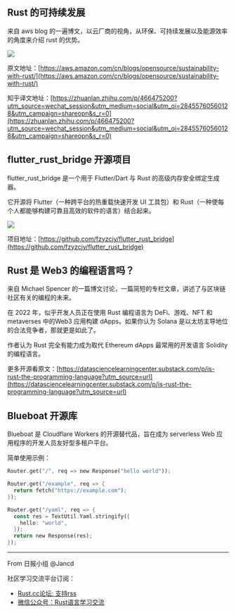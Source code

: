 ## Rust 的可持续发展

来自 aws blog 的一遍博文，以云厂商的视角，从环保、可持续发展以及能源效率的角度来介绍 rust 的优势。

![](https://d2908q01vomqb2.cloudfront.net/ca3512f4dfa95a03169c5a670a4c91a19b3077b4/2022/02/09/sust-rust-2.png)

原文地址：[https://aws.amazon.com/cn/blogs/opensource/sustainability-with-rust/](https://aws.amazon.com/cn/blogs/opensource/sustainability-with-rust/)

知乎译文地址：[https://zhuanlan.zhihu.com/p/466475200?utm_source=wechat_session&utm_medium=social&utm_oi=28455760560128&utm_campaign=shareopn&s_r=0](https://zhuanlan.zhihu.com/p/466475200?utm_source=wechat_session&utm_medium=social&utm_oi=28455760560128&utm_campaign=shareopn&s_r=0)

## flutter_rust_bridge 开源项目

flutter_rust_bridge 是一个用于 Flutter/Dart 与 Rust 的高级内存安全绑定生成器。

它开源将 Flutter（一种跨平台的热重载快速开发 UI 工具包）和 Rust（一种使每个人都能够构建可靠且高效的软件的语言）结合起来。

![](https://github.com/fzyzcjy/flutter_rust_bridge/raw/master/book/logo.png)

项目地址：[https://github.com/fzyzcjy/flutter_rust_bridge](https://github.com/fzyzcjy/flutter_rust_bridge)

## Rust 是 Web3 的编程语言吗？

来自 Michael Spencer 的一篇博文讨论，一篇简短的专栏文章，讲述了与区块链社区有关的编程的未来。

在 2022 年，似乎开发人员正在使用 Rust 编程语言为 DeFi、游戏、NFT 和 metaverses 中的Web3 应用构建 dApps。如果你认为 Solana 是以太坊主导地位的合法竞争者，那就更是如此了。

作者认为 Rust 完全有能力成为取代 Ethereum dApps 最常用的开发语言 Solidity 的编程语言。

更多开源看原文：[https://datasciencelearningcenter.substack.com/p/is-rust-the-programming-language?utm_source=url](https://datasciencelearningcenter.substack.com/p/is-rust-the-programming-language?utm_source=url)

## Blueboat 开源库

Blueboat 是 Cloudflare Workers 的开源替代品，旨在成为 serverless Web 应用程序的开发人员友好型多租户平台。

简单使用示例：

```rust
Router.get("/", req => new Response("hello world"));

Router.get("/example", req => {
  return fetch("https://example.com");
});

Router.get("/yaml", req => {
  const res = TextUtil.Yaml.stringify({
    hello: "world",
  });
  return new Response(res);
});
```

---

From 日报小组 @Jancd

社区学习交流平台订阅：
- [Rust.cc论坛: 支持rss](https://rust.cc)
- [微信公众号：Rust语言学习交流](https://rust.cc/article?id=ed7c9379-d681-47cb-9532-0db97d883f62)
